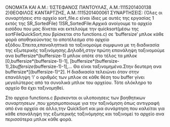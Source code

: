 ΟΝΟΜΑΤΑ ΚΑΙ Α.Μ.:
1)ΣΤΕΦΑΝΟΣ ΠΑΝΤΟΥΛΑΣ, Α.Μ.:1115201400138 2)ΘΕΟΦΙΛΟΣ ΚΑΝΤΑΡΤΖΗΣ, Α.Μ.:1115201400061
ΣΥΝΑΡΤΗΣΕΙΣ:
(Όλες οι συναρτήσεις στο αρχείο sort_file.c είναι ίδιες με αυτές της εργασίας 1 εκτός της SR_SortedFile)
1)SR_SortedFile:Αρχικά ανοίγουμε το αρχείο εισόδου που μας δίνεται και εκτελούμε την quicksort(μέσω της sortFileQuickSort,που βρίσκεται στο functions.c) σε ‘buffersize’ μπλοκ κάθε φορά αποθηκεύοντας το αποτέλεσμα στο αρχείο εξόδου.Έπειτα,επαναληπτικά τα ταξινομούμε συμφωνα με τη διαδικασία της εξωτερικής ταξινόμησης.Δηλαδή,στην πρώτη επανάληψη ταξινομούμε ανα buffersize*(buffersize-1) μπλοκ οπότε στο τέλος τα μπλοκ [0,buffersize*(buffersize-1)-1], [buffersize*(buffersize-1),2*buffersize*(buffersize-1)-1],...
Θα είναι ταξινομημένα.Στην δευτερη ανα buffersize*[(buffersize-1)^2].
Η διαδικασία τελειώνει όταν στην επανάληψη ‘i’ ο αριθμός των μπλοκ σε κάθε θέση του buffer γίνει μεγαλύτερος από τα συνολικά μπλοκ του αρχείου. Τότε ολόκληρο το αρχείο θα έχει ταξινομηθεί.

Στο αρχειο functions.c βρισκονται οι υλοποιησεις των βοηθητικων συναρτησεων ,που χρησιμοποιουμε για την ταξινόμηση όπως αντιγραφή από ένα αρχείο σε άλλο,την QuickSort και μια συνάρτηση που καλείται για κάθε επανάληψη της εξωτερικής ταξινόμησης και ταξινομεί το αρχείο ανα περισσότερα μπλοκ κάθε φορά.
